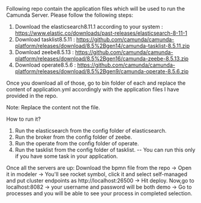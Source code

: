 Following repo contain the application files which will be used to run the Camunda Server.
Please follow the following steps:
1. Download the elasticsearch8.11.1 according to your system : https://www.elastic.co/downloads/past-releases/elasticsearch-8-11-1
2. Download tasklist8.5.11 : https://github.com/camunda/camunda-platform/releases/download/8.5%2Bgen14/camunda-tasklist-8.5.11.zip
3. Download zeebe8.5.13 : https://github.com/camunda/camunda-platform/releases/download/8.5%2Bgen16/camunda-zeebe-8.5.13.zip
4. Download operate8.5.6 : https://github.com/camunda/camunda-platform/releases/download/8.5%2Bgen9/camunda-operate-8.5.6.zip

Once you download all of those, go to bin folder of each and replace the content of application.yml accordingly with the application files I have provided in the repo. 

Note: Replace the content not the file.

How to run it?
1. Run the elasticsearch from the config folder of elasticsearch.
2. Run the broker from the config folder of zeebe.
3. Run the operate from the config folder of operate.
4. Run the tasklist from the config folder of tasklist. -- You can run this only if you have some task in your application.

Once all the servers are up:
Download the bpmn file from the repo -> Open it in modeler -> You'll see rocket symbol, click it and select self-managed and put cluster endpoints as http://localhost:26500 -> Hit deploy.
Now,go to localhost:8082 -> your username and password will be both demo -> Go to processes and you will be able to see your process in completed selection.
